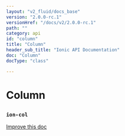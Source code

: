 ```yaml
---
layout: "v2_fluid/docs_base"
version: "2.0.0-rc.1"
versionHref: "/docs/v2/2.0.0-rc.1"
path: ""
category: api
id: "column"
title: "Column"
header_sub_title: "Ionic API Documentation"
doc: "Column"
docType: "class"

---
```










<h1 class="api-title">
<a class="anchor" name="column" href="#column"></a>

Column
<h3><code>ion-col</code></h3>






</h1>

<a class="improve-v2-docs" href="http://github.com/driftyco/ionic/edit/master//src/components/grid/grid.ts#L26">
Improve this doc
</a>










<!-- @usage tag -->


<!-- @property tags -->



<!-- instance methods on the class -->




<!-- related link --><!-- end content block -->


<!-- end body block -->


